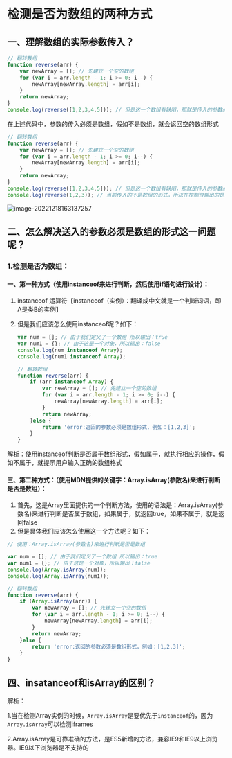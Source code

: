 # 检测是否为数组的两种方式

## 一、理解数组的实际参数传入？

```javaScript
// 翻转数组
function reverse(arr) {
    var newArray = []; // 先建立一个空的数组
    for (var i = arr.length - 1; i >= 0; i--) {
        newArray[newArray.length] = arr[i];
    }
    return newArray;
}
console.log(reverse([1,2,3,4,5])); // 但是这一个数组有缺陷，那就是传入的参数必须是数组
```

在上述代码中，参数的传入必须是数组，假如不是数组，就会返回空的数组形式

```javaScript
// 翻转数组
function reverse(arr) {
    var newArray = []; // 先建立一个空的数组
    for (var i = arr.length - 1; i >= 0; i--) {
        newArray[newArray.length] = arr[i];
    }
    return newArray;
}
console.log(reverse([1,2,3,4,5])); // 但是这一个数组有缺陷，那就是传入的参数必须是数组
console.log(reverse(1,2,3)); // 当前传入的不是数组的形式，所以在控制台输出的是空的数组形式
```

![image-20221218163137257](C:\Users\谭磊\AppData\Roaming\Typora\typora-user-images\image-20221218163137257.png)

## 二、怎么解决送入的参数必须是数组的形式这一问题呢？

### 1.检测是否为数组：

#### 一、第一种方式（使用instanceof来进行判断，然后使用if语句进行设计）：

1. instanceof 运算符【instanceof（实例）：翻译成中文就是一个判断词语，即A是类B的实例】

2. 但是我们应该怎么使用instanceof呢？如下：

   ```javaScript
   var num = []; // 由于我们定义了一个数组 所以输出：true
   var num1 = {}; // 由于这是一个对象，所以输出：false
   console.log(num instanceof Array);
   console.log(num1 instanceof Array);
   ```

   ```javaScript
   // 翻转数组
   function reverse(arr) {
       if (arr instanceof Array) {
           var newArray = []; // 先建立一个空的数组
           for (var i = arr.length - 1; i >= 0; i--) {
               newArray[newArray.length] = arr[i];
           }
           return newArray;
       }else {
           return 'error:返回的参数必须是数组形式，例如：[1,2,3]';
       }
   }
   ```



解析：使用instanceof判断是否属于数组形式，假如属于，就执行相应的操作，假如不属于，就提示用户输入正确的数组格式

#### 三、第二种方式：（使用MDN提供的关键字：Array.isArray(参数名)来进行判断是否是数组）：

1. 首先，这是Array里面提供的一个判断方法，使用的语法是：Array.isArray(参数名)来进行判断是否属于数组，如果属于，就返回true，如果不属于，就是返回false
2. 但是具体我们应该怎么使用这一个方法呢？如下：

```javaScript
// 使用：Array.isArray(参数名)来进行判断是否是数组

var num = []; // 由于我们定义了一个数组 所以输出：true
var num1 = {}; // 由于这是一个对象，所以输出：false
console.log(Array.isArray(num));
console.log(Array.isArray(num1));
```

```javaScript
// 翻转数组
function reverse(arr) {
    if (Array.isArray(arr)) {
        var newArray = []; // 先建立一个空的数组
        for (var i = arr.length - 1; i >= 0; i--) {
            newArray[newArray.length] = arr[i];
        }
        return newArray;
    }else {
        return 'error:返回的参数必须是数组形式，例如：[1,2,3]';
    }
}
```

## 四、insatanceof和isArray的区别？

解析：

1.当在检测Array实例的时候，`Array.isArray`是要优先于`instanceof`的，因为`Array.isArray`可以检测iframes

2.Array.isArray是可靠准确的方法，是ES5新增的方法，兼容IE9和IE9以上浏览器。IE9以下浏览器是不支持的
